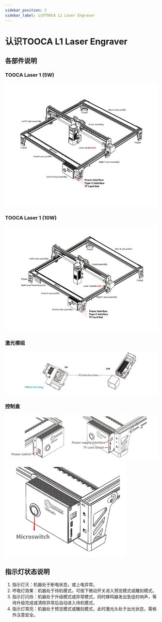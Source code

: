 ```yaml
---
sidebar_position: 3
sidebar_label: 认识TOOCA L1 Laser Engraver
---
```



# 认识TOOCA L1 Laser Engraver

##  各部件说明

### TOOCA Laser 1 (5W)
![](./images/tooca-laser-1-03.png)
### TOOCA Laser 1 (10W)
![](./images/tooca-laser-1-04.png)
### 激光模组
![](./images/tooca-laser-1-05.png)
### 控制盒
![](./images/tooca-laser-1-06.png)
![](./images/tooca-laser-1-07.png)

## 指示灯状态说明

1. 指示灯灭：机器处于断电状态，或上电异常。
2. 呼吸灯效果：机器处于待机模式，可按下微动开关进入预览模式或雕刻模式。
3. 指示灯闪烁：机器处于升级模式或异常模式，同时蜂鸣器发出急促的响声，等待升级完成或清除异常后自动进入待机模式。
4. 指示灯常亮：机器处于预览模式或雕刻模式，此时激光头处于出光状态，需格外注意安全。

